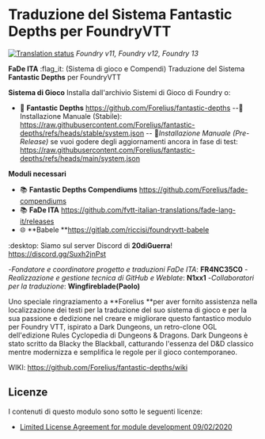 # Traduzione del Sistema Fantastic Depths per FoundryVTT

[![Translation status](https://weblate.n1xx1.me/widget/fantastic-depths/-/it/svg-badge.svg)](https://weblate.n1xx1.me/engage/fantastic-depths/-/it/) *Foundry v11, Foundry v12, Foundry 13*

**FaDe ITA** :flag_it:  (Sistema di gioco e Compendi)
Traduzione del Sistema **Fantastic Depths** per FoundryVTT

**Sistema di Gioco** Installa dall'archivio Sistemi di Gioco di Foundry o:
- :dragon: **Fantastic Depths** https://github.com/Forelius/fantastic-depths
--:floppy_disk:Installazione Manuale (Stabile): https://raw.githubusercontent.com/Forelius/fantastic-depths/refs/heads/stable/system.json
-- :floppy_disk:*Installazione Manuale (Pre-Release)* se vuoi godere degli aggiornamenti ancora in fase di test: https://raw.githubusercontent.com/Forelius/fantastic-depths/refs/heads/main/system.json

**Moduli necessari**
- :books: **Fantastic Depths Compendiums** https://github.com/Forelius/fade-compendiums
- :books: **FaDe ITA** https://github.com/fvtt-italian-translations/fade-lang-it/releases
- :globe_with_meridians: **Babele **https://gitlab.com/riccisi/foundryvtt-babele

:desktop: Siamo sul server Discord di **20diGuerra**! https://discord.gg/Suxh2jnPst

-*Fondatore e coordinatore progetto e traduzioni FaDe ITA*: **FR4NC35C0**
-*Realizzazione e gestione tecnica di GitHub e Weblate*: **N1xx1**
-*Collaboratori per la traduzione*: **Wingfireblade(Paolo)**

Uno speciale ringraziamento a **Forelius **per aver fornito assistenza nella localizzazione dei testi per la traduzione del suo sistema di gioco e per la sua passione e dedizione nel creare e migliorare questo fantastico modulo per Foundry VTT, ispirato a Dark Dungeons, un retro-clone OGL dell'edizione Rules Cyclopedia di Dungeons & Dragons. Dark Dungeons è stato scritto da Blacky the Blackball, catturando l'essenza del D&D classico mentre modernizza e semplifica le regole per il gioco contemporaneo.


WIKI: https://github.com/Forelius/fantastic-depths/wiki

## Licenze

I contenuti di questo modulo sono sotto le seguenti licenze:

- [Limited License Agreement for module development 09/02/2020](https://foundryvtt.com/article/license/)
